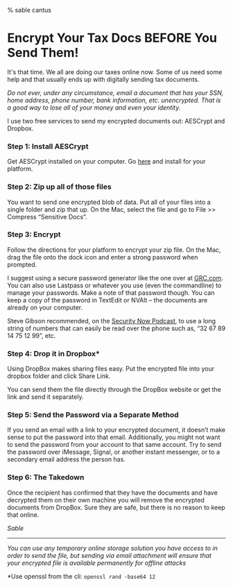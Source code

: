 % sable cantus

# Encrypt Your Tax Docs BEFORE You Send Them!

It's that time. We all are doing our taxes online now. Some of us need some help and that usually ends up with digitally sending tax documents.

*Do not ever, under any circumstance, email a document that has your SSN, home address, phone number, bank information, etc. unencrypted. That is a good way to lose all of your money and even your identity.*

I use two free services to send my encrypted documents out: AESCrypt and Dropbox.

### Step 1: Install AESCrypt

Get AESCrypt installed on your computer. Go [here](https://www.aescrypt.com) and install for your platform.

### Step 2: Zip up all of those files

You want to send one encrypted blob of data. Put all of your files into a single folder and zip that up. On the Mac, select the file and go to File >> Compress “Sensitive Docs”.

### Step 3: Encrypt

Follow the directions for your platform to encrypt your zip file. On the Mac, drag the file onto the dock icon and enter a strong password when prompted.

I suggest using a secure password generator like the one over at [GRC.com](https://www.grc.com/passwords.htm). You can also use Lastpass or whatever you use (even the commandline) to manage your passwords. Make a note of that password though. You can keep a copy of the password in TextEdit or NVAlt – the documents are already on your computer.

Steve Gibson recommended, on the [Security Now Podcast](https://www.grc.com/sn/sn-599.htm), to use a long string of numbers that can easily be read over the phone such as, “32 67 89 14 75 12 99”, etc.

### Step 4: Drop it in Dropbox*
Using DropBox makes sharing files easy. Put the encrypted file into your dropbox folder and click Share Link.

You can send them the file directly through the DropBox website or get the link and send it separately.

### Step 5: Send the Password via a Separate Method
If you send an email with a link to your encrypted document, it doesn’t make sense to put the password into that email. Additionally, you might not want to send the password from your account to that same account. Try to send the password over iMessage, Signal, or another instant messenger, or to a secondary email address the person has.

### Step 6: The Takedown
Once the recipient has confirmed that they have the documents and have decrypted them on their own machine you will remove the encrypted documents from DropBox. Sure they are safe, but there is no reason to keep that online.

*Sable*

<hr />

*You can use any temporary online storage solution you have access to in order to send the file, but sending via email attachment will ensure that your encrypted file is available permanently for offline attacks*

*Use openssl from the cli: <code>openssl rand -base64 12</code>

